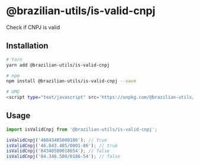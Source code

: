 # @brazilian-utils/is-valid-cnpj

Check if CNPJ is valid

## Installation

```sh
# Yarn
yarn add @brazilian-utils/is-valid-cnpj

# npm
npm install @brazilian-utils/is-valid-cnpj --save

# UMD
<script type="text/javascript" src='https://unpkg.com/@brazilian-utils/is-valid-cnpj/dist/index.umd.js'></script>
```

## Usage

```js
import isValidCnpj from '@brazilian-utils/is-valid-cnpj';

isValidCnpj('46843485000186'); // true
isValidCnpj('46.843.485/0001-86'); // true
isValidCnpj('84348500018654'); // false
isValidCnpj('84.348.500/0186-54'); // false
```

